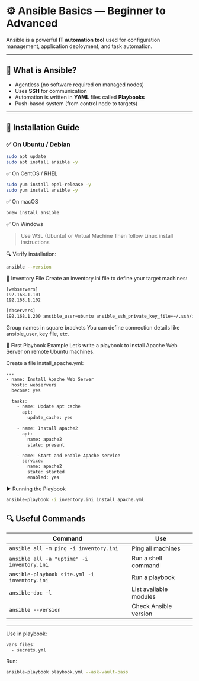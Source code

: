 # ⚙️ Ansible Basics — Beginner to Advanced

Ansible is a powerful **IT automation tool** used for configuration management, application deployment, and task automation.

---

## 🔧 What is Ansible?

- Agentless (no software required on managed nodes)
- Uses **SSH** for communication
- Automation is written in **YAML** files called **Playbooks**
- Push-based system (from control node to targets)

---

## 🚀 Installation Guide

### ✅ On Ubuntu / Debian

```bash
sudo apt update
sudo apt install ansible -y
```

✅ On CentOS / RHEL

```bash
sudo yum install epel-release -y
sudo yum install ansible -y

```

✅ On macOS

```bash
brew install ansible
```

✅ On Windows

> Use WSL (Ubuntu) or Virtual Machine
> Then follow Linux install instructions

🔍 Verify installation:

```bash
ansible --version
```

📁 Inventory File
Create an inventory.ini file to define your target machines:

```bash
[webservers]
192.168.1.101
192.168.1.102

[dbservers]
192.168.1.200 ansible_user=ubuntu ansible_ssh_private_key_file=~/.ssh/id_rsa

```

Group names in square brackets
You can define connection details like ansible_user, key file, etc.

📜 First Playbook Example
Let’s write a playbook to install Apache Web Server on remote Ubuntu machines.

Create a file install_apache.yml:

```bash
---
- name: Install Apache Web Server
  hosts: webservers
  become: yes

  tasks:
    - name: Update apt cache
      apt:
        update_cache: yes

    - name: Install apache2
      apt:
        name: apache2
        state: present

    - name: Start and enable Apache service
      service:
        name: apache2
        state: started
        enabled: yes
```

▶️ Running the Playbook

```bash
ansible-playbook -i inventory.ini install_apache.yml

```

## 🔍 Useful Commands

| Command                                      | Use                    |
| -------------------------------------------- | ---------------------- |
| `ansible all -m ping -i inventory.ini`       | Ping all machines      |
| `ansible all -a "uptime" -i inventory.ini`   | Run a shell command    |
| `ansible-playbook site.yml -i inventory.ini` | Run a playbook         |
| `ansible-doc -l`                             | List available modules |
| `ansible --version`                          | Check Ansible version  |

---

Use in playbook:

```bash
vars_files:
  - secrets.yml
```

Run:

```bash
ansible-playbook playbook.yml --ask-vault-pass
```
